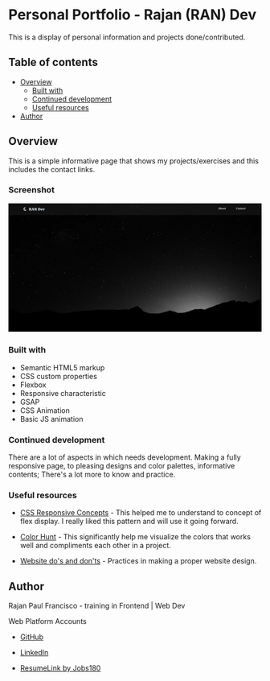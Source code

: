 # Personal Portfolio - Rajan (RAN) Dev

This is a display of personal information and projects done/contributed. 

## Table of contents

- [Overview](#overview)
  - [Built with](#built-with)
  - [Continued development](#continued-development)
  - [Useful resources](#useful-resources)
- [Author](#author)

## Overview

This is a simple informative page that shows my projects/exercises and this includes the contact links.

### Screenshot

![](images/Screenshot-desktop.png)

### Built with

- Semantic HTML5 markup
- CSS custom properties
- Flexbox
- Responsive characteristic
- GSAP
- CSS Animation
- Basic JS animation

### Continued development

There are a lot of aspects in which needs development. Making a fully responsive page, to pleasing designs and color palettes, informative contents; There's a lot more to know and practice.

### Useful resources

- [CSS Responsive Concepts](https://www.youtube.com/watch?v=TUD1AWZVgQ8) - This helped me to understand to concept of flex display. I really liked this pattern and will use it going forward.

- [Color Hunt](https://colorhunt.co/palette) - This significantly help me visualize the colors that works well and compliments each other in a project.

- [Website do's and don'ts](https://www.youtube.com/watch?v=czA0x2kjpKQ) - Practices in making a proper website design.


## Author
Rajan Paul Francisco - training in Frontend | Web Dev

Web Platform Accounts

- [GitHub](https://github.com/rajan-paul)

- [LinkedIn](https://www.linkedin.com/in/rajan-paul-francisco-5241ba278/)

- [ResumeLink by Jobs180](https://jobseekers.jobs180.com/resume/resumelink#[object%20Object])